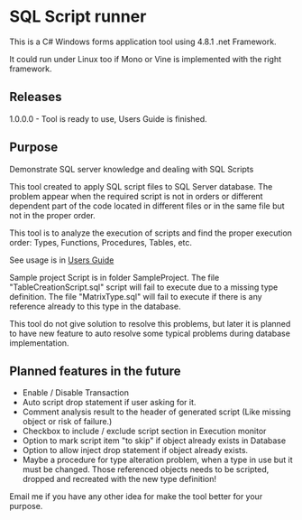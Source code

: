 # SQL Script runner

This is a C# Windows forms application tool using 4.8.1 .net Framework.

It could run under Linux too if Mono or Vine is implemented with the right framework.

## Releases

1.0.0.0 - Tool is ready to use, Users Guide is finished.

## Purpose

Demonstrate SQL server knowledge and dealing with SQL Scripts

This tool created to apply SQL script files to SQL Server database. The problem appear when the required script is not in orders or different dependent part of the code located in different files or in the same file but not in the proper order.

This tool is to analyze the execution of scripts and find the proper execution order: Types, Functions, Procedures, Tables, etc.

See usage is in [Users Guide](./UsersGuide/UsersGuide.md)

Sample project Script is in folder SampleProject.
The file "TableCreationScript.sql" script will fail to execute due to a missing type definition.
The file "MatrixType.sql" will fail to execute if there is any reference already to this type in the database.

This tool do not give solution to resolve this problems, but later it is planned to have new feature to auto resolve some typical problems during database implementation.

## Planned features in the future

- Enable / Disable Transaction
- Auto script drop statement if user asking for it.
- Comment analysis result to the header of generated script (Like missing object or risk of failure.)
- Checkbox to include / exclude script section in Execution monitor
- Option to mark script item "to skip" if object already exists in Database
- Option to allow inject drop statement if object already exists.
- Maybe a procedure for type alteration problem, when a type in use but it must be changed. Those referenced objects needs to be scripted, dropped and recreated with the new type definition!

Email me if you have any other idea for make the tool better for your purpose.
